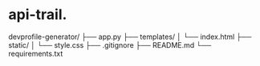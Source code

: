 # api-trail.


devprofile-generator/
├── app.py
├── templates/
│   └── index.html
├── static/
│   └── style.css
├── .gitignore
├── README.md
└── requirements.txt
